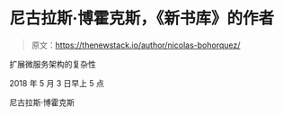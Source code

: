 # 尼古拉斯·博霍克斯，《新书库》的作者

> 原文：<https://thenewstack.io/author/nicolas-bohorquez/>

扩展微服务架构的复杂性

2018 年 5 月 3 日早上 5 点

尼古拉斯·博霍克斯